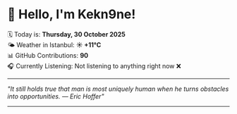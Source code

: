 # 👋 Hello, I'm Kekn9ne!

🗓️ Today is: **Thursday, 30 October 2025**  
🌤️ Weather in Istanbul: **☀️   +11°C**  
📊 GitHub Contributions: **90**  
🎧 Currently Listening: Not listening to anything right now ❌

---

_"It still holds true that man is most uniquely human when he turns obstacles into opportunities. — *Eric Hoffer*"_

---
